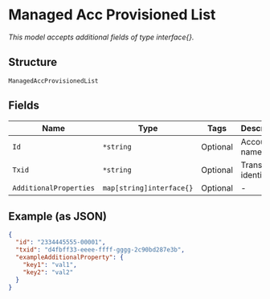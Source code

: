 
# Managed Acc Provisioned List

*This model accepts additional fields of type interface{}.*

## Structure

`ManagedAccProvisionedList`

## Fields

| Name | Type | Tags | Description |
|  --- | --- | --- | --- |
| `Id` | `*string` | Optional | Account name |
| `Txid` | `*string` | Optional | Transaction identifier |
| `AdditionalProperties` | `map[string]interface{}` | Optional | - |

## Example (as JSON)

```json
{
  "id": "2334445555-00001",
  "txid": "d4fbff33-eeee-ffff-gggg-2c90bd287e3b",
  "exampleAdditionalProperty": {
    "key1": "val1",
    "key2": "val2"
  }
}
```

